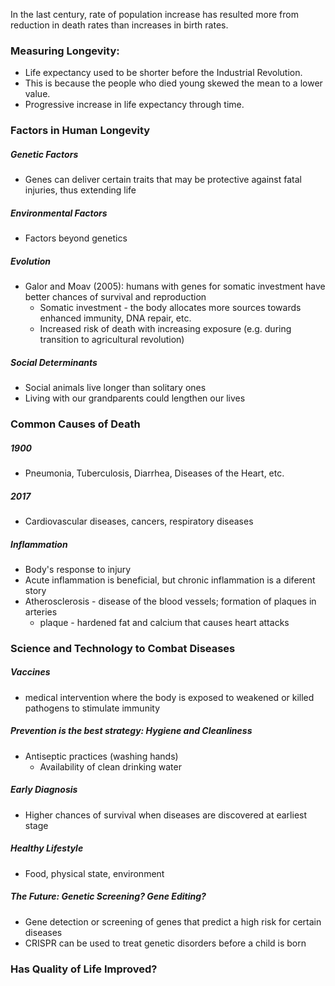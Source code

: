 In the last century, rate of population increase has resulted more from reduction in death rates than increases in birth rates.

### Measuring Longevity:
- Life expectancy used to be shorter before the Industrial Revolution.
- This is because the people who died young skewed the mean to a lower value.
- Progressive increase in life expectancy through time.
### Factors in Human Longevity
##### Genetic Factors
- Genes can deliver certain traits that may be protective against fatal injuries, thus extending life
##### Environmental Factors
- Factors beyond genetics
##### Evolution
- Galor and Moav (2005): humans with genes for somatic investment have better chances of survival and reproduction
	- Somatic investment - the body allocates more sources towards enhanced immunity, DNA repair, etc.
	- Increased risk of death with increasing exposure (e.g. during transition to agricultural revolution)
##### Social Determinants
- Social animals live longer than solitary ones
- Living with our grandparents could lengthen our lives
### Common Causes of Death
##### 1900
- Pneumonia, Tuberculosis, Diarrhea, Diseases of the Heart, etc.
##### 2017
- Cardiovascular diseases, cancers, respiratory diseases
##### Inflammation
- Body's response to injury
- Acute inflammation is beneficial, but chronic inflammation is a diferent story
- Atherosclerosis - disease of the blood vessels; formation of plaques in arteries
	- plaque - hardened fat and calcium that causes heart attacks
### Science and Technology to Combat Diseases
##### Vaccines
- medical intervention where the body is exposed to weakened or killed pathogens to stimulate immunity
##### Prevention is the best strategy: Hygiene and Cleanliness
- Antiseptic practices (washing hands)
	- Availability of clean drinking water
##### Early Diagnosis
- Higher chances of survival when diseases are discovered at earliest stage
##### Healthy Lifestyle
- Food, physical state, environment 
##### The Future: Genetic Screening? Gene Editing?
- Gene detection or screening of genes that predict a high risk for certain diseases
- CRISPR can be used to treat genetic disorders before a child is born

### Has Quality of Life Improved?
